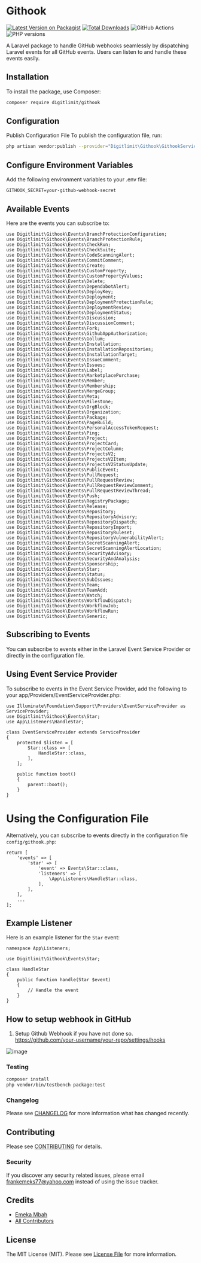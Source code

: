 # Githook

[![Latest Version on Packagist](https://img.shields.io/packagist/v/digitlimit/githook.svg?style=flat-square)](https://packagist.org/packages/digitlimit/githook)
[![Total Downloads](https://img.shields.io/packagist/dt/digitlimit/githook.svg?style=flat-square)](https://packagist.org/packages/digitlimit/githook)
![GitHub Actions](https://github.com/digitlimit/githook/actions/workflows/githook.yml/badge.svg)
![PHP versions](https://img.shields.io/badge/PHP-8.0%20|%208.2%20|%208.3-blue.svg)

A Laravel package to handle GitHub webhooks seamlessly by dispatching Laravel events for all GitHub events. Users can listen to and handle these events easily.

## Installation

To install the package, use Composer:

```bash
composer require digitlimit/githook
```

## Configuration
Publish Configuration File
To publish the configuration file, run:

```bash
php artisan vendor:publish --provider="Digitlimit\Githook\GithookServiceProvider"
```

## Configure Environment Variables
Add the following environment variables to your .env file:

```
GITHOOK_SECRET=your-github-webhook-secret
```

## Available Events
Here are the events you can subscribe to:

```
use Digitlimit\Githook\Events\BranchProtectionConfiguration;
use Digitlimit\Githook\Events\BranchProtectionRule;
use Digitlimit\Githook\Events\CheckRun;
use Digitlimit\Githook\Events\CheckSuite;
use Digitlimit\Githook\Events\CodeScanningAlert;
use Digitlimit\Githook\Events\CommitComment;
use Digitlimit\Githook\Events\Create;
use Digitlimit\Githook\Events\CustomProperty;
use Digitlimit\Githook\Events\CustomPropertyValues;
use Digitlimit\Githook\Events\Delete;
use Digitlimit\Githook\Events\DependabotAlert;
use Digitlimit\Githook\Events\DeployKey;
use Digitlimit\Githook\Events\Deployment;
use Digitlimit\Githook\Events\DeploymentProtectionRule;
use Digitlimit\Githook\Events\DeploymentReview;
use Digitlimit\Githook\Events\DeploymentStatus;
use Digitlimit\Githook\Events\Discussion;
use Digitlimit\Githook\Events\DiscussionComment;
use Digitlimit\Githook\Events\Fork;
use Digitlimit\Githook\Events\GithubAppAuthorization;
use Digitlimit\Githook\Events\Gollum;
use Digitlimit\Githook\Events\Installation;
use Digitlimit\Githook\Events\InstallationRepositories;
use Digitlimit\Githook\Events\InstallationTarget;
use Digitlimit\Githook\Events\IssueComment;
use Digitlimit\Githook\Events\Issues;
use Digitlimit\Githook\Events\Label;
use Digitlimit\Githook\Events\MarketplacePurchase;
use Digitlimit\Githook\Events\Member;
use Digitlimit\Githook\Events\Membership;
use Digitlimit\Githook\Events\MergeGroup;
use Digitlimit\Githook\Events\Meta;
use Digitlimit\Githook\Events\Milestone;
use Digitlimit\Githook\Events\OrgBlock;
use Digitlimit\Githook\Events\Organization;
use Digitlimit\Githook\Events\Package;
use Digitlimit\Githook\Events\PageBuild;
use Digitlimit\Githook\Events\PersonalAccessTokenRequest;
use Digitlimit\Githook\Events\Ping;
use Digitlimit\Githook\Events\Project;
use Digitlimit\Githook\Events\ProjectCard;
use Digitlimit\Githook\Events\ProjectColumn;
use Digitlimit\Githook\Events\ProjectsV2;
use Digitlimit\Githook\Events\ProjectsV2Item;
use Digitlimit\Githook\Events\ProjectsV2StatusUpdate;
use Digitlimit\Githook\Events\PublicEvent;
use Digitlimit\Githook\Events\PullRequest;
use Digitlimit\Githook\Events\PullRequestReview;
use Digitlimit\Githook\Events\PullRequestReviewComment;
use Digitlimit\Githook\Events\PullRequestReviewThread;
use Digitlimit\Githook\Events\Push;
use Digitlimit\Githook\Events\RegistryPackage;
use Digitlimit\Githook\Events\Release;
use Digitlimit\Githook\Events\Repository;
use Digitlimit\Githook\Events\RepositoryAdvisory;
use Digitlimit\Githook\Events\RepositoryDispatch;
use Digitlimit\Githook\Events\RepositoryImport;
use Digitlimit\Githook\Events\RepositoryRuleset;
use Digitlimit\Githook\Events\RepositoryVulnerabilityAlert;
use Digitlimit\Githook\Events\SecretScanningAlert;
use Digitlimit\Githook\Events\SecretScanningAlertLocation;
use Digitlimit\Githook\Events\SecurityAdvisory;
use Digitlimit\Githook\Events\SecurityAndAnalysis;
use Digitlimit\Githook\Events\Sponsorship;
use Digitlimit\Githook\Events\Star;
use Digitlimit\Githook\Events\Status;
use Digitlimit\Githook\Events\SubIssues;
use Digitlimit\Githook\Events\Team;
use Digitlimit\Githook\Events\TeamAdd;
use Digitlimit\Githook\Events\Watch;
use Digitlimit\Githook\Events\WorkflowDispatch;
use Digitlimit\Githook\Events\WorkflowJob;
use Digitlimit\Githook\Events\WorkflowRun;
use Digitlimit\Githook\Events\Generic;
```

## Subscribing to Events
You can subscribe to events either in the Laravel Event Service Provider or directly in the configuration file.

## Using Event Service Provider
To subscribe to events in the Event Service Provider, add the following to your app/Providers/EventServiceProvider.php:

```
use Illuminate\Foundation\Support\Providers\EventServiceProvider as ServiceProvider;
use Digitlimit\Githook\Events\Star;
use App\Listeners\HandleStar;

class EventServiceProvider extends ServiceProvider
{
    protected $listen = [
        Star::class => [
            HandleStar::class,
        ],
    ];

    public function boot()
    {
        parent::boot();
    }
}
```

# Using the Configuration File
Alternatively, you can subscribe to events directly in the configuration file `config/githook.php`:
```
return [
    'events' => [
        'star' => [
            'event' => Events\Star::class,
            'listeners' => [
                \App\Listeners\HandleStar::class,
            ],
        ],
    ],
    ...
];
```

## Example Listener
Here is an example listener for the `Star` event:
```
namespace App\Listeners;

use Digitlimit\Githook\Events\Star;

class HandleStar
{
    public function handle(Star $event)
    {
        // Handle the event
    }
}
```

## How to setup webhook in GitHub
1. Setup Github Webhook if you have not done so.
https://github.com/your-username/your-repo/settings/hooks

![image](https://user-images.githubusercontent.com/2041419/137665069-f330f1e5-3907-4e59-a6b3-79c95be40ba0.png)

### Testing

```bash
composer install
php vendor/bin/testbench package:test
```

### Changelog

Please see [CHANGELOG](CHANGELOG.md) for more information what has changed recently.

## Contributing

Please see [CONTRIBUTING](CONTRIBUTING.md) for details.

### Security

If you discover any security related issues, please email frankemeks77@yahoo.com instead of using the issue tracker.

## Credits

-   [Emeka Mbah](https://github.com/digitlimit)
-   [All Contributors](../../contributors)

## License

The MIT License (MIT). Please see [License File](LICENSE.md) for more information.

